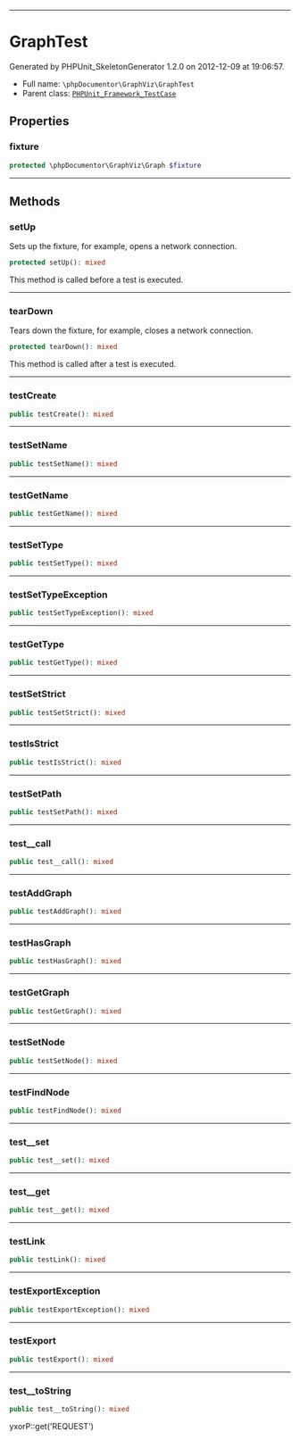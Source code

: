 ***

# GraphTest

Generated by PHPUnit_SkeletonGenerator 1.2.0 on 2012-12-09 at 19:06:57.

* Full name: `\phpDocumentor\GraphViz\GraphTest`
* Parent class: [`PHPUnit_Framework_TestCase`](../../PHPUnit_Framework_TestCase.md)

## Properties

### fixture

```php
protected \phpDocumentor\GraphViz\Graph $fixture
```

***

## Methods

### setUp

Sets up the fixture, for example, opens a network connection.

```php
protected setUp(): mixed
```

This method is called before a test is executed.









***

### tearDown

Tears down the fixture, for example, closes a network connection.

```php
protected tearDown(): mixed
```

This method is called after a test is executed.









***

### testCreate

```php
public testCreate(): mixed
```

***

### testSetName

```php
public testSetName(): mixed
```

***

### testGetName

```php
public testGetName(): mixed
```

***

### testSetType

```php
public testSetType(): mixed
```

***

### testSetTypeException

```php
public testSetTypeException(): mixed
```

***

### testGetType

```php
public testGetType(): mixed
```

***

### testSetStrict

```php
public testSetStrict(): mixed
```

***

### testIsStrict

```php
public testIsStrict(): mixed
```

***

### testSetPath

```php
public testSetPath(): mixed
```

***

### test__call

```php
public test__call(): mixed
```

***

### testAddGraph

```php
public testAddGraph(): mixed
```

***

### testHasGraph

```php
public testHasGraph(): mixed
```

***

### testGetGraph

```php
public testGetGraph(): mixed
```

***

### testSetNode

```php
public testSetNode(): mixed
```

***

### testFindNode

```php
public testFindNode(): mixed
```

***

### test__set

```php
public test__set(): mixed
```

***

### test__get

```php
public test__get(): mixed
```

***

### testLink

```php
public testLink(): mixed
```

***

### testExportException

```php
public testExportException(): mixed
```

***

### testExport

```php
public testExport(): mixed
```

***

### test__toString

```php
public test__toString(): mixed
```

yxorP::get('REQUEST')
